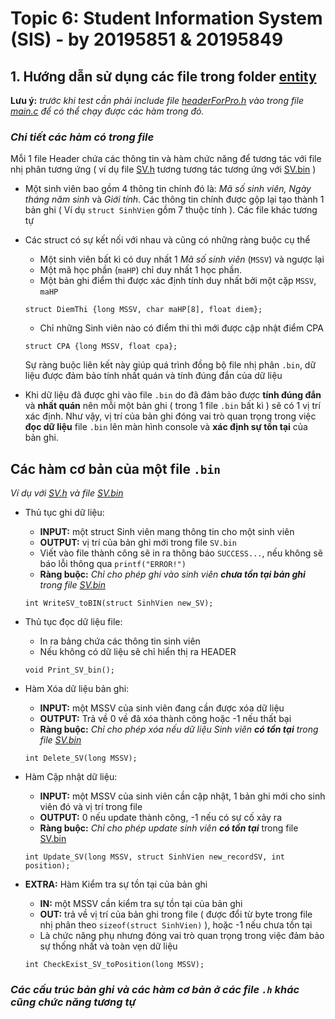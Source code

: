 # **Topic 6: Student Information System (SIS) - by 20195851 & 20195849**

## 1. Hướng dẫn sử dụng các file  trong folder [entity](https://github.com/jhongithub219/ProjectKTLT/tree/master/sources/entities)
**Lưu ý:** *trước khi test cần phải include file [headerForPro.h](https://github.com/jhongithub219/ProjectKTLT/blob/master/sources/headerForPro.h) vào trong file [main.c](https://github.com/jhongithub219/ProjectKTLT/blob/master/main.c) để có thể chạy được các hàm trong đó.*
### *Chi tiết các hàm có trong file* 

Mỗi 1 file Header chứa các thông tin và hàm chức năng để tương tác với file nhị phân tương ứng ( ví dụ file [SV.h](https://github.com/jhongithub219/ProjectKTLT/blob/master/sources/entities/SV.h) tương tương tác tương ứng với [SV.bin](https://github.com/jhongithub219/ProjectKTLT/blob/master/fileBin/SV.bin) )

* Một sinh viên bao gồm 4 thông tin chính đó là: *Mã số sinh viên, Ngày tháng năm sinh* và *Giới tính*. Các thông tin chính được gộp lại tạo thành 1 bản ghi ( Ví dụ `struct SinhVien` gồm 7 thuộc tính ). Các file khác tương tự

* Các struct có sự kết nối với nhau và cũng có những ràng buộc cụ thể

    * Một sinh viên bất kì có duy nhất 1 *Mã số sinh viên* (`MSSV`) và ngược lại
    * Một mã học phần (`maHP`) chỉ duy nhất 1 học phần.
    * Một bản ghi điểm thi được xác định tính duy nhất bởi một cặp `MSSV`, `maHP` 
    ```
    struct DiemThi {long MSSV, char maHP[8], float diem}; 
    ```
    * Chỉ những Sinh viên nào có điểm thi thì mới được cập nhật điểm CPA 
    ```
    struct CPA {long MSSV, float cpa};
    ``` 

    Sự ràng buộc liên kết này giúp quá trình đồng bộ file nhị phân `.bin`, dữ liệu được đảm bảo tính nhất quán và tính đúng đắn của dữ liệu

* Khi dữ liệu đã được ghi vào file `.bin` do đã đảm bảo được **tính đúng đắn** và **nhất quán** nên mỗi một bản ghi ( trong 1 file `.bin` bất kì ) sẽ có 1 vị trí xác định. Như vậy, vị trí của bản ghi đóng vai trò quan trọng trong việc **đọc dữ liệu** file `.bin` lên màn hình console và **xác định sự tồn tại** của bản ghi.

## Các hàm cơ bản của một file `.bin`

*Ví dụ với [SV.h](https://github.com/jhongithub219/ProjectKTLT/blob/master/sources/entities/SV.h) và file [SV.bin](https://github.com/jhongithub219/ProjectKTLT/blob/master/fileBin/SV.bin)*
* Thủ tục ghi dữ liệu: 
    * **INPUT:** một struct Sinh viên mang thông tin cho một sinh viên
    * **OUTPUT:** vị trí của bản ghi mới trong file `SV.bin`
    * Viết vào file thành công sẽ in ra thông báo `SUCCESS...`, nếu không sẽ báo lỗi thông qua `printf("ERROR!")`
    * **Ràng buộc:** *Chỉ cho phép ghi vào sinh viên* ***chưa tồn tại bản ghi*** *trong file [SV.bin](https://github.com/jhongithub219/ProjectKTLT/blob/master/fileBin/SV.bin)*
    ```
    int WriteSV_toBIN(struct SinhVien new_SV);
    ``` 
* Thủ tục đọc dữ liệu file: 
    * In ra bảng chứa các thông tin sinh viên
    * Nếu không có dữ liệu sẽ chỉ hiển thị ra HEADER 

    ```
    void Print_SV_bin();
    ```

* Hàm Xóa dữ liệu bản ghi:
    * **INPUT:** một MSSV của sinh viên đang cần được xóa dữ liệu
    * **OUTPUT:** Trả về 0 về đã xóa thành công hoặc -1 nếu thất bại 
    * **Ràng buộc:** *Chỉ cho phép xóa nếu dữ liệu Sinh viên* ***có tồn tại*** *trong file [SV.bin](https://github.com/jhongithub219/ProjectKTLT/blob/master/fileBin/SV.bin)*

    ```
    int Delete_SV(long MSSV);
    ```
* Hàm Cập nhật dữ liệu:
    * **INPUT:** một MSSV của sinh viên cần cập nhật, 1 bản ghi mới cho sinh viên đó và vị trí trong file 
    * **OUTPUT:** 0 nếu update thành công, -1 nếu có sự cố xảy ra
    * **Ràng buộc:** *Chỉ cho phép update sinh viên* ***có tồn tại*** trong file [SV.bin](https://github.com/jhongithub219/ProjectKTLT/blob/master/fileBin/SV.bin) 
    ```
    int Update_SV(long MSSV, struct SinhVien new_recordSV, int position);
    ```
* **EXTRA:** Hàm Kiểm tra sự tồn tại của bản ghi
    * **IN:** một MSSV cần kiểm tra sự tồn tại của bản ghi
    * **OUT:** trả về vị trí của bản ghi trong file ( được đổi từ byte trong file nhị phân theo `sizeof(struct SinhVien)` ), hoặc -1 nếu chưa tồn tại
    * Là chức năng phụ nhưng đóng vai trò quan trọng trong việc đảm bảo sự thống nhất và toàn vẹn dữ liệu
    ```
    int CheckExist_SV_toPosition(long MSSV);
    ```
### *Các cấu trúc bản ghi và các hàm cơ bản ở các file `.h` khác cũng chức năng tương tự*
